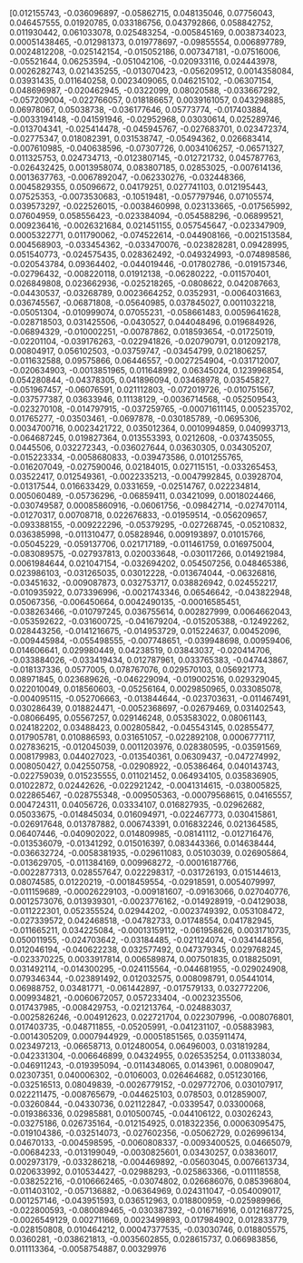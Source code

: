 [0.012155743, -0.036096897, -0.05862715, 0.048135046, 0.07756043, 0.046457555, 0.01920785, 0.033186756, 0.043792866, 0.058842752, 0.011930442, 0.061033078, 0.025483254, -0.005845169, 0.0038734023, 0.00051438465, -0.012981373, 0.019778697, -0.09855554, 0.006897789, 0.0024812208, -0.025142154, -0.015052186, 0.007347181, -0.07516006, -0.05521644, 0.06253594, -0.051042106, -0.020933116, 0.024443978, 0.0026282743, 0.021435255, -0.013070423, -0.056209512, 0.0014358084, 0.03931435, 0.011640258, 0.0023409065, 0.046215102, -0.06307154, 0.048696987, -0.020462945, -0.0322099, 0.08020588, -0.033667292, -0.057209004, -0.022766057, 0.018186657, 0.0039161057, 0.043298885, 0.06978067, 0.05038738, -0.036177646, 0.05773774, -0.017403884, -0.0033194148, -0.041591946, -0.02952968, 0.03030614, 0.025289746, -0.013704341, -0.025414478, -0.045945767, -0.027683701, 0.023472374, -0.02775347, 0.018082391, 0.031538747, -0.05494362, 0.026683414, -0.007610985, -0.040638596, -0.07307726, 0.0034106257, -0.06571327, 0.011325753, 0.024734713, -0.0123807145, -0.012721732, 0.045787763, -0.026432425, 0.0013958074, 0.083807185, 0.02853025, -0.007614136, 0.0013637763, -0.0067892047, -0.062330276, -0.032448366, 0.0045829355, 0.05096672, 0.04179251, 0.027741103, 0.012195443, 0.07525353, -0.0073530683, -0.10519481, -0.057797946, 0.07105574, 0.039573297, -0.022526015, -0.0038460998, 0.023133665, -0.017565992, 0.07604959, 0.058556423, -0.023384094, -0.054588296, -0.06899521, 0.009236416, -0.0026321684, 0.021451155, 0.057545647, -0.023347909, 0.0005322771, 0.011790062, -0.074522614, -0.044908166, -0.0021513584, 0.004568903, -0.033454362, -0.033470076, -0.023828281, 0.09428995, 0.051540773, -0.024575435, 0.028362492, -0.049324993, -0.074898586, -0.020543784, 0.09364402, -0.044019446, -0.017802786, -0.019157346, -0.02796432, -0.008220118, 0.01912138, -0.06280222, -0.011570401, 0.026849808, 0.023662936, -0.025218265, -0.0808622, 0.042087663, -0.04430537, -0.03268789, 0.0023664252, 0.0352931, -0.0064031663, 0.036745567, -0.06871808, -0.05640985, 0.037845027, 0.0011032218, -0.05051304, -0.010999074, 0.07055231, -0.058661483, 0.0059641628, -0.028718503, 0.031425506, -0.0430527, 0.044048496, 0.019684926, -0.06894329, -0.010002251, -0.00787862, 0.018593654, -0.01725019, -0.02201104, -0.039176263, -0.022941826, -0.020790791, 0.012092178, 0.00804917, 0.056102503, -0.03759747, -0.03454799, 0.021806257, -0.011632588, 0.09575866, 0.06446557, -0.0027254904, -0.031712007, -0.020634903, -0.0013851965, 0.011648992, 0.06345024, 0.123996854, 0.054280844, -0.04378305, 0.041896094, 0.03468978, 0.03545827, -0.051967457, -0.06076591, 0.021112803, -0.072019726, -0.010751567, -0.037577387, 0.03633946, 0.11138129, -0.0036714568, -0.052509543, -0.023270108, -0.014797915, -0.037259765, -0.00071611145, 0.005235702, 0.01765277, -0.03503461, -0.0697878, -0.030185789, -0.0695306, 0.0034700716, 0.0023421722, 0.035012364, 0.0010994859, 0.040993713, -0.064687245, 0.019827364, 0.013553393, 0.0212608, -0.037435055, 0.0445506, 0.032272343, -0.036027644, 0.03630305, 0.034305207, -0.015223334, -0.0058680833, -0.039473586, 0.0101255765, -0.016207049, -0.027590046, 0.02184015, 0.027115151, -0.033265453, 0.03522417, 0.012549361, -0.0022335213, -0.0047992845, 0.03928704, -0.01317544, 0.016633429, 0.0331659, -0.02514767, 0.022234814, 0.005060489, -0.05736296, -0.06859411, 0.03421099, 0.0018024466, -0.030749587, 0.00085860916, -0.06061756, -0.09842714, -0.027470114, -0.01270317, 0.00708718, 0.022676833, -0.01959514, -0.056209657, -0.093388155, -0.009222296, -0.05379295, -0.027268745, -0.05210832, 0.036385998, -0.011310477, 0.05828946, 0.009193897, 0.01015766, -0.05045229, -0.059137706, 0.021717189, -0.011461759, 0.016975004, -0.083089575, -0.027937813, 0.020033648, -0.030117266, 0.014921984, 0.0061984644, 0.021047154, -0.032694202, 0.054507256, 0.048465386, 0.023986103, -0.031265035, 0.03012228, -0.013674044, -0.06326816, -0.03451632, -0.009087873, 0.032753717, 0.038826942, 0.024552217, -0.010935922, 0.073396996, -0.0021743346, 0.06546642, -0.043822948, 0.05067356, -0.006450664, 0.0042490135, -0.00016585451, -0.038263466, -0.010797245, 0.036755614, 0.002827999, 0.0064662043, -0.053592622, -0.031600725, -0.041679204, -0.015205388, -0.12492262, 0.028443256, -0.0141216675, -0.014953729, 0.015224637, 0.00452096, -0.009445984, -0.055498555, -0.007748651, -0.039948698, 0.00959406, 0.014606641, 0.029980449, 0.04238519, 0.03843037, -0.020414706, -0.033884026, -0.033419434, 0.012787961, 0.033765383, -0.047443867, -0.018137336, 0.0577005, 0.078767076, 0.029570103, 0.056921773, 0.08971845, 0.023689626, -0.046229094, -0.019002516, 0.029329045, 0.022010049, 0.018560603, -0.05256164, 0.0029850965, 0.033085078, -0.004095115, -0.052706663, -0.013844644, -0.023703631, -0.011467491, 0.030286439, 0.018824471, -0.0052368697, -0.02679469, 0.031402543, -0.08066495, 0.05567257, 0.029146248, 0.053583022, 0.08061143, 0.024182202, 0.03488423, 0.002805842, -0.045543145, 0.02855477, 0.017905781, 0.010886593, 0.031651057, -0.022892108, 0.0006777117, 0.027836215, -0.012045039, 0.0011203976, 0.028380595, -0.03591569, 0.008179983, 0.044027023, -0.013540361, 0.06309437, -0.047274992, 0.008050427, 0.042550758, -0.02908922, -0.05386464, 0.040143743, -0.022759039, 0.015235555, 0.011021452, 0.064934105, 0.035836905, 0.01022872, 0.02442626, -0.022921242, -0.0041314615, -0.038005825, 0.022865467, -0.028755348, -0.009505363, -0.00079568615, 0.04165557, 0.004724311, 0.04056726, 0.03334107, 0.016827935, -0.02962682, 0.05033675, -0.014845034, 0.016094971, -0.022467773, 0.030415861, -0.026917648, 0.013787882, 0.006743391, 0.016832246, 0.021364585, 0.06407446, -0.040902022, 0.014809985, -0.08141112, -0.012716476, -0.013536079, -0.01341292, 0.015016397, 0.083443366, 0.014638444, -0.036632724, -0.0058381935, -0.029611083, 0.05103039, 0.026905864, -0.013629705, -0.011384169, 0.009968272, -0.00016187766, -0.0022877313, 0.028557647, 0.022298317, -0.031726193, 0.015144613, 0.08074585, 0.01220219, -0.0018459554, -0.02918591, 0.0054079997, -0.011159689, -0.00026229103, -0.009181607, -0.09163066, 0.027040776, 0.0012573076, 0.013939301, -0.0023776162, -0.014928919, -0.04129038, -0.011222301, 0.052355524, 0.02944202, -0.0023749392, 0.053108472, -0.027339572, 0.042468518, -0.04782733, 0.01748554, 0.041782945, -0.011665211, 0.034225084, -0.00013159112, -0.061958626, 0.0031710735, 0.050011955, -0.024703642, -0.03184485, -0.021124074, -0.034144856, 0.012046194, -0.040622238, 0.032577492, 0.047379345, 0.029768245, -0.023370225, 0.0033917814, 0.006589874, 0.007501835, 0.018825091, 0.031492114, -0.014300295, -0.024115564, -0.044681955, -0.029024908, 0.079346344, -0.023891492, 0.012032575, 0.008098791, 0.05441014, 0.06988752, 0.03481771, -0.061442897, -0.017579133, 0.032772206, 0.009934821, -0.0060672057, 0.057233404, -0.0023235506, 0.017437985, -0.008429753, -0.021213764, -0.024883037, -0.0025826246, -0.004912623, 0.022721704, 0.022307996, -0.008076801, 0.017403735, -0.048711855, -0.05205991, -0.041231107, -0.05883983, -0.0014305209, 0.0007944929, -0.00051851565, 0.035911474, 0.023497213, -0.06658713, 0.012480054, 0.06496003, 0.031819284, -0.042331304, -0.006646899, 0.04324955, 0.026535254, 0.011338034, -0.046911243, -0.019395094, -0.0114348065, 0.0143961, 0.00809047, 0.02307351, 0.040006302, -0.0106003, 0.026464682, 0.051230166, -0.032516513, 0.08049839, -0.0026779152, -0.029772706, 0.030107917, 0.022211475, -0.008765679, -0.044625103, 0.078503, 0.012859007, -0.03260844, -0.04330736, 0.021122847, -0.0339547, 0.03300068, -0.019386336, 0.02985881, 0.010500745, -0.044106122, 0.03026243, -0.03275186, 0.026735164, -0.012154925, 0.018322356, 0.00063095475, -0.019104386, -0.032514073, -0.027602356, -0.05062729, 0.026996134, 0.04670133, -0.004598595, -0.0060808337, -0.0093400525, 0.04665079, -0.00684233, -0.013199049, -0.0030825601, 0.03430257, 0.03836017, 0.002973179, -0.033286218, -0.004469892, -0.05603045, 0.0076613734, 0.020633992, 0.010534427, -0.02988293, -0.025863366, -0.011118558, -0.038252216, -0.0106662465, -0.03074802, 0.026686076, 0.085396804, -0.011403102, -0.057136882, -0.06364969, 0.024311047, -0.054009017, 0.001257146, -0.043951593, 0.036512963, 0.018800959, -0.025989966, -0.022800593, -0.080089465, -0.030387392, -0.016716916, 0.0121687725, -0.0026549129, 0.002711669, 0.0023499893, 0.017984902, 0.012833779, -0.028150808, 0.010464212, 0.00047377535, -0.03030746, 0.018805575, 0.0360281, -0.038621813, -0.0035602855, 0.028615737, 0.066983856, 0.011113364, -0.0058754887, 0.00329976